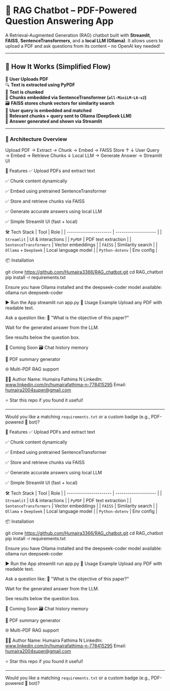 # 🤖 RAG Chatbot – PDF-Powered Question Answering App

A Retrieval-Augmented Generation (RAG) chatbot built with **Streamlit**, **FAISS**, **SentenceTransformers**, and a **local LLM (Ollama)**. It allows users to upload a PDF and ask questions from its content – no OpenAI key needed!

---

## 🧠 How It Works (Simplified Flow)

📄 **User Uploads PDF**  
🔍 **Text is extracted using PyPDF**  
🧩 **Text is chunked**  
🧠 **Chunks embedded via SentenceTransformer (`all-MiniLM-L6-v2`)**  
🗃️ **FAISS stores chunk vectors for similarity search**  
💬 **User query is embedded and matched**  
🧠 **Relevant chunks + query sent to Ollama (DeepSeek LLM)**  
🧾 **Answer generated and shown via Streamlit**

---
### 🧠 Architecture Overview

Upload PDF → Extract → Chunk → Embed → FAISS Store
↑ ↓
User Query → Embed → Retrieve Chunks
↓
Local LLM → Generate Answer → Streamlit UI

🚀 Features
✅ Upload PDFs and extract text

✅ Chunk content dynamically

✅ Embed using pretrained SentenceTransformer

✅ Store and retrieve chunks via FAISS

✅ Generate accurate answers using local LLM

✅ Simple Streamlit UI (fast + local)

🛠️ Tech Stack
| Tool                   | Role                 |
| ---------------------- | -------------------- |
| `Streamlit`            | UI & interactions    |
| `PyPDF`                | PDF text extraction  |
| `SentenceTransformers` | Vector embeddings    |
| `FAISS`                | Similarity search    |
| `Ollama` + `DeepSeek`  | Local language model |
| `Python-dotenv`        | Env config           |

📦 Installation

git clone https://github.com/Humaira3366/RAG_chatbot.git
cd RAG_chatbot
pip install -r requirements.txt

Ensure you have Ollama installed and the deepseek-coder model available:
ollama run deepseek-coder

▶️ Run the App
streamlit run app.py
📝 Usage Example
Upload any PDF with readable text.

Ask a question like:
💬 "What is the objective of this paper?"

Wait for the generated answer from the LLM.

See results below the question box.

📌 Coming Soon
🗃️ Chat history memory

🧾 PDF summary generator

🌐 Multi-PDF RAG support

🙋‍♀️ Author
Name: Humaira Fathima N
LinkedIn: www.linkedin.com/in/humairafathima-n-778415295
Email: humaira2004super@gmail.com

⭐ Star this repo if you found it useful!

---

Would you like a matching `requirements.txt` or a custom badge (e.g., PDF-powered 🧠 bot)?



🚀 Features
✅ Upload PDFs and extract text

✅ Chunk content dynamically

✅ Embed using pretrained SentenceTransformer

✅ Store and retrieve chunks via FAISS

✅ Generate accurate answers using local LLM

✅ Simple Streamlit UI (fast + local)

🛠️ Tech Stack
| Tool                   | Role                 |
| ---------------------- | -------------------- |
| `Streamlit`            | UI & interactions    |
| `PyPDF`                | PDF text extraction  |
| `SentenceTransformers` | Vector embeddings    |
| `FAISS`                | Similarity search    |
| `Ollama` + `DeepSeek`  | Local language model |
| `Python-dotenv`        | Env config           |

📦 Installation

git clone https://github.com/Humaira3366/RAG_chatbot.git
cd RAG_chatbot
pip install -r requirements.txt

Ensure you have Ollama installed and the deepseek-coder model available:
ollama run deepseek-coder

▶️ Run the App
streamlit run app.py
📝 Usage Example
Upload any PDF with readable text.

Ask a question like:
💬 "What is the objective of this paper?"

Wait for the generated answer from the LLM.

See results below the question box.

📌 Coming Soon
🗃️ Chat history memory

🧾 PDF summary generator

🌐 Multi-PDF RAG support

🙋‍♀️ Author
Name: Humaira Fathima N
LinkedIn: www.linkedin.com/in/humairafathima-n-778415295
Email: humaira2004super@gmail.com

⭐ Star this repo if you found it useful!

---

Would you like a matching `requirements.txt` or a custom badge (e.g., PDF-powered 🧠 bot)?

